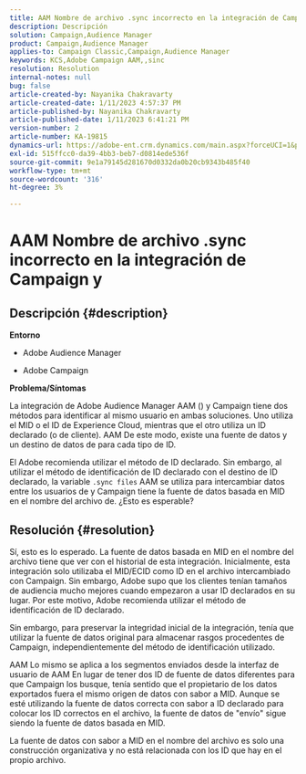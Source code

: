 ```yaml
---
title: AAM Nombre de archivo .sync incorrecto en la integración de Campaign y
description: Descripción
solution: Campaign,Audience Manager
product: Campaign,Audience Manager
applies-to: Campaign Classic,Campaign,Audience Manager
keywords: KCS,Adobe Campaign AAM,,sinc
resolution: Resolution
internal-notes: null
bug: false
article-created-by: Nayanika Chakravarty
article-created-date: 1/11/2023 4:57:37 PM
article-published-by: Nayanika Chakravarty
article-published-date: 1/11/2023 6:41:21 PM
version-number: 2
article-number: KA-19815
dynamics-url: https://adobe-ent.crm.dynamics.com/main.aspx?forceUCI=1&pagetype=entityrecord&etn=knowledgearticle&id=473a7a0b-d191-ed11-aad1-6045bd006e5a
exl-id: 515ffcc0-da39-4bb3-beb7-d0814ede536f
source-git-commit: 9e1a79145d281670d0332da0b20cb9343b485f40
workflow-type: tm+mt
source-wordcount: '316'
ht-degree: 3%

---
```


# AAM Nombre de archivo .sync incorrecto en la integración de Campaign y

## Descripción {#description}


<b>Entorno</b>

- Adobe Audience Manager

- Adobe Campaign

<b>Problema/Síntomas</b>

La integración de Adobe Audience Manager AAM () y Campaign tiene dos métodos para identificar al mismo usuario en ambas soluciones. Uno utiliza el MID o el ID de Experience Cloud, mientras que el otro utiliza un ID declarado (o de cliente). AAM De este modo, existe una fuente de datos y un destino de datos de para cada tipo de ID.

El Adobe recomienda utilizar el método de ID declarado. Sin embargo, al utilizar el método de identificación de ID declarado con el destino de ID declarado, la variable `.sync files` AAM se utiliza para intercambiar datos entre los usuarios de y Campaign tiene la fuente de datos basada en MID en el nombre del archivo de. ¿Esto es esperable?


## Resolución {#resolution}


Sí, esto es lo esperado. La fuente de datos basada en MID en el nombre del archivo tiene que ver con el historial de esta integración. Inicialmente, esta integración solo utilizaba el MID/ECID como ID en el archivo intercambiado con Campaign. Sin embargo, Adobe supo que los clientes tenían tamaños de audiencia mucho mejores cuando empezaron a usar ID declarados en su lugar. Por este motivo, Adobe recomienda utilizar el método de identificación de ID declarado.

Sin embargo, para preservar la integridad inicial de la integración, tenía que utilizar la fuente de datos original para almacenar rasgos procedentes de Campaign, independientemente del método de identificación utilizado.

AAM Lo mismo se aplica a los segmentos enviados desde la interfaz de usuario de AAM En lugar de tener dos ID de fuente de datos diferentes para que Campaign los busque, tenía sentido que el propietario de los datos exportados fuera el mismo origen de datos con sabor a MID. Aunque se esté utilizando la fuente de datos correcta con sabor a ID declarado para colocar los ID correctos en el archivo, la fuente de datos de &quot;envío&quot; sigue siendo la fuente de datos basada en MID.

La fuente de datos con sabor a MID en el nombre del archivo es solo una construcción organizativa y no está relacionada con los ID que hay en el propio archivo.
